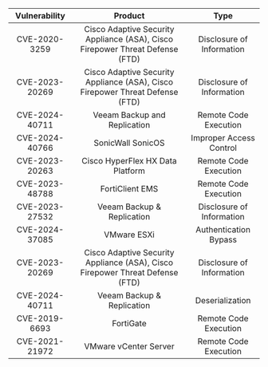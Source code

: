 |  Vulnerability 	|                                     Product                                     	|            Type           	|
|:--------------:	|:-------------------------------------------------------------------------------:	|:-------------------------:	|
| CVE-2020-3259  	| Cisco Adaptive Security Appliance (ASA), Cisco Firepower   Threat Defense (FTD) 	| Disclosure of Information 	|
| CVE-2023-20269 	| Cisco Adaptive Security Appliance (ASA), Cisco Firepower   Threat Defense (FTD) 	| Disclosure of Information 	|
| CVE-2024-40711 	|                           Veeam Backup and Replication                          	|   Remote Code Execution   	|
| CVE-2024-40766 	|                                SonicWall SonicOS                                	|  Improper Access Control  	|
| CVE-2023-20263 	|                         Cisco HyperFlex HX Data Platform                        	|   Remote Code Execution   	|
| CVE-2023-48788 	|                                 FortiClient EMS                                 	|   Remote Code Execution   	|
| CVE-2023-27532 	|                            Veeam Backup & Replication                           	| Disclosure of Information 	|
| CVE-2024-37085 	|                                   VMware ESXi                                   	|   Authentication Bypass   	|
| CVE-2023-20269 	| Cisco Adaptive Security Appliance (ASA), Cisco Firepower   Threat Defense (FTD) 	| Disclosure of Information 	|
| CVE-2024-40711 	|                            Veeam Backup & Replication                           	|      Deserialization      	|
|  CVE-2019-6693 	|                                    FortiGate                                    	|   Remote Code Execution   	|
| CVE-2021-21972 	|                              VMware vCenter Server                              	|   Remote Code Execution   	|
